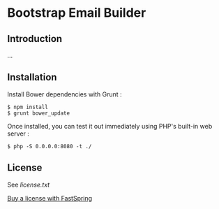 # Bootstrap Email Builder

## Introduction

...


## Installation

Install Bower dependencies with Grunt :

    $ npm install
    $ grunt bower_update

Once installed, you can test it out immediately using PHP's built-in web server :

    $ php -S 0.0.0.0:8080 -t ./


## License

See *license.txt*

[Buy a license with FastSpring](http://sites.fastspring.com/161store/product/bootstrap-email-builder) 
